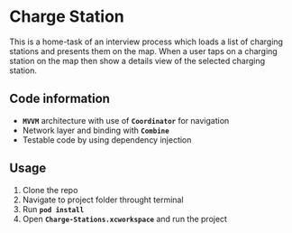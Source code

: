 # Charge Station

This is a home-task of an interview process which loads a list of charging stations and presents them on the map. When a user taps on a charging station on the map then show a details view of the selected charging station.

## Code information

- **`MVVM`** architecture with use of **`Coordinator`** for navigation
- Network layer and binding with **`Combine`**
- Testable code by using dependency injection

## Usage

1. Clone the repo
2. Navigate to project folder throught terminal
3. Run **`pod install`**
4. Open **`Charge-Stations.xcworkspace`** and run the project
